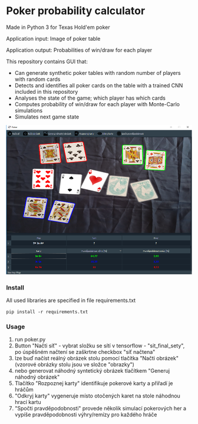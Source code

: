 # Poker probability calculator
Made in Python 3 for Texas Hold'em poker

Application input: Image of poker table

Application output: Probabilities of win/draw for each player

This repository contains GUI that:
* Can generate synthetic poker tables with random number of players with random cards
* Detects and identifies all poker cards on the table with a trained CNN included in this repository
* Analyses the state of the game; which player has which cards
* Computes probability of win/draw for each player with Monte-Carlo simulations
* Simulates next game state

<p align="center"> 
<img src="https://raw.githubusercontent.com/hrdlickajan/DP/master/img/vzor.PNG">
</p>

### Install
All used libraries are specified in file requirements.txt
```
pip install -r requirements.txt
```

### Usage
1. run poker.py
2. Button "Načti síť" - vybrat složku se sítí v tensorflow - "sit_final_sety", po úspěšném načtení se zaškrtne checkbox "síť načtena"
3. lze buď načíst reálný obrázek stolu pomocí tlačítka "Načti obrázek" (vzorové obrázky stolu jsou ve složce "obrazky")
4. nebo generovat náhodný syntetický obrázek tlačítkem "Generuj náhodný obrázek"
5. Tlačítko "Rozpoznej karty" identifikuje pokerové karty a přiřadí je hráčům
6. "Odkryj karty" vygeneruje místo otočených karet na stole náhodnou hrací kartu
7. "Spočti pravděpodobnosti" provede několik simulací pokerových her a vypíše pravděpodobnosti výhry/remízy pro každého hráče
